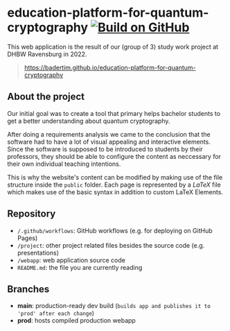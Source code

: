 # education-platform-for-quantum-cryptography [![Build on GitHub](https://github.com/BaderTim/education-platform-for-quantum-cryptography/actions/workflows/publish.yml/badge.svg?branch=main)](https://github.com/BaderTim/education-platform-for-quantum-cryptography/actions/workflows/publish.yml)
This web application is the result of our (group of 3) study work project at DHBW Ravensburg in 2022. 

> https://badertim.github.io/education-platform-for-quantum-cryptography 

## About the project

Our initial goal was to create a tool that primary helps bachelor students to get a better understanding about quantum cryptography.   

After doing a requirements analysis we came to the conclusion that the software had to have a lot of visual appealing and interactive elements. Since the software is supposed to be introduced to students by their professors, they should be able to configure the content as neccessary for their own individual teaching intentions.   

This is why the website's content can be modified by making use of the file structure inside the `public` folder. Each page is represented by a _LaTeX_ file which makes use of the basic syntax in addition to custom LaTeX Elements.


## Repository
- `/.github/workflows`: GitHub workflows (e.g. for deploying on GitHub Pages)
- `/project`: other project related files besides the source code (e.g. presentations)
- `/webapp`: web application source code
- `README.md`: the file you are currently reading

## Branches
- **main**: production-ready dev build (```builds app and publishes it to 'prod' after each change```) 
- **prod**: hosts compiled production webapp
